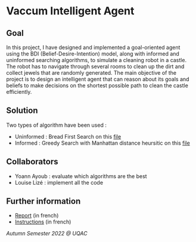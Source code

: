 # Vaccum Intelligent Agent

## Goal 

In this project, I have designed and implemented a goal-oriented agent using the BDI (Belief-Desire-Intention) model, along with informed and uninformed searching algorithms, to simulate a cleaning robot in a castle. The robot has to navigate through several rooms to clean up the dirt and collect jewels that are randomly generated. The main objective of the project is to design an intelligent agent that can reason about its goals and beliefs to make decisions on the shortest possible path to clean the castle efficiently.

## Solution

 Two types of algorithm have been used :
 - Uninformed : Bread First Search on this [file](https://github.com/louiselize/VacuumAI/blob/main/Uninformed.cs)
 - Informed : Greedy Search with Manhattan distance heursitic on this [file](https://github.com/louiselize/VacuumAI/blob/main/Informed.cs) 
 
 ## Collaborators
 
 - Yoann Ayoub : evaluate which algorithms are the best
 - Louise Lizé : implement all the code
 
## Further information

- [Report](https://github.com/louiselize/VacuumAI/blob/main/Report_Vaccum_Agent_LIZE_AYOUB.pdf) (in french)
- [Instructions](https://github.com/louiselize/Vacuum_Intelligent_Agent/blob/main/Instructions_Vaccum_Agent.pdf) (in french)


*Autumn Semester 2022 @ UQAC*
